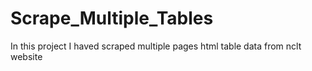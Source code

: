 # Scrape_Multiple_Tables
In this project I haved scraped multiple pages html table data from nclt website
